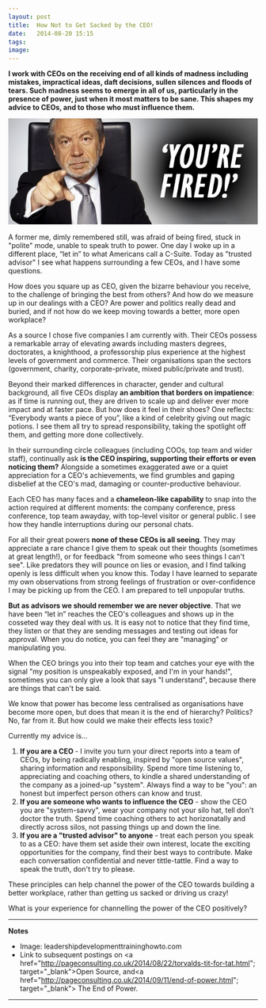 ```yaml
---
layout: post
title:  How Not to Get Sacked by the CEO!
date:   2014-08-20 15:15
tags: 
image: 
---
```


**I work with CEOs on the receiving end of all kinds of madness including mistakes, impractical ideas, daft decisions, sullen silences and floods of tears. Such madness seems to emerge in all of us, particularly in the presence of power, just when it most matters to be sane. This shapes my advice to CEOs, and to those who must influence them.**

![](/libb/images/youre-fired.jpg)

A former me, dimly remembered still, was afraid of being fired, stuck in "polite" mode, unable to speak truth to power. One day I woke up in a different place, “let in” to what Americans call a C-Suite. Today as "trusted advisor" I see what happens surrounding a few CEOs, and I have some questions. 

How does you square up as CEO, given the bizarre behaviour you receive, to the challenge of bringing the best from others? And how do we measure up in our dealings with a CEO? Are power and politics really dead and buried, and if not how do we keep moving towards a better, more open workplace? 

As a source I chose five companies I am currently with. Their CEOs possess a remarkable array of elevating awards including masters degrees, doctorates, a knighthood, a professorship plus experience at the highest levels of government and commerce. Their organisations span the sectors (government, charity, corporate-private, mixed public/private and trust). 

Beyond their marked differences in character, gender and cultural background, all five CEOs display <b>an ambition that borders on impatience</b>: as if time is running out, they are driven to scale up and deliver ever more impact and at faster pace. But how does it feel in their shoes? One reflects: “Everybody wants a piece of you”, like a kind of celebrity giving out magic potions. I see them all try to spread responsibility, taking the spotlight off them, and getting more done collectively. 

In their surrounding circle colleagues (including COOs, top team and wider staff), continually ask <b>is the CEO inspiring, supporting their efforts or even noticing them?</b> Alongside a sometimes exaggerated awe or a quiet appreciation for a CEO's achievements, we find grumbles and gaping disbelief at the CEO's mad, damaging or counter-productive behaviour.

Each CEO has many faces and a <b>chameleon-like capability</b> to snap into the action required at different moments: the company conference, press conference, top team awayday, with top-level visitor or general public. I see how they handle interruptions during our personal chats.

For all their great powers <b>none of these CEOs is all seeing</b>. They may appreciate a rare chance I give them to speak out their thoughts (sometimes at great length!), or for feedback "from someone who sees things I can't see". Like predators they will pounce on lies or evasion, and I find talking openly is less difficult when you know this. Today I have learned to separate my own observations from strong feelings of frustration or over-confidence I may be picking up from the CEO. I am prepared to tell unpopular truths. 

<b>But as advisors we should remember we are never objective</b>. That we have been “let in” reaches the CEO's colleagues and shows up in the cosseted way they deal with us. It is easy not to notice that they find time, they listen or that they are sending messages and testing out ideas for approval. When you do notice, you can feel they are "managing" or manipulating you. 

When the CEO brings you into their top team and catches your eye with the signal "my position is unspeakably exposed, and I'm in your hands!", sometimes you can only give a look that says "I understand", because there are things that can't be said.

We know that power has become less centralised as organisations have become more open, but does that mean it is the end of hierarchy? Politics? No, far from it. But how could we make their effects less toxic? 

Currently my advice is... 

1. <b>If you are a CEO </b> - I invite you turn your direct reports into a team of CEOs, by being radically enabling, inspired by "open source values", sharing information and responsibility. Spend more time listening to, appreciating and coaching others, to kindle a shared understanding of the company as a joined-up "system". Always find a way to be "you": an honest but imperfect person others can know and trust.
2. <b>If you are someone who wants to influence the CEO</b> - show the CEO you are "system-savvy", wear your company not your silo hat, tell don't doctor the truth. Spend time coaching others to act horizonatally and directly across silos, not passing things up and down the line. 
3. <b>If you are a "trusted advisor" to anyone</b> - treat each person you speak to as a CEO: have them set aside their own interest, locate the exciting opportunities for the company, find their best ways to contribute. Make each conversation confidential and never tittle-tattle. Find a way to speak the truth, don't try to please. 

These principles can help channel the power of the CEO towards building a better workplace, rather than getting us sacked or driving us crazy!

What is your experience for channelling the power of the CEO positively?

__________________
<b>Notes</b>  

* Image: leadershipdevelopmenttraininghowto.com
* Link to subsequent postings on <a href="http://pageconsulting.co.uk/2014/08/22/torvalds-tit-for-tat.html"; target="_blank">Open Source</a>, and<a href="http://pageconsulting.co.uk/2014/09/11/end-of-power.html"; target="_blank"> The End of Power</a>. 

 

__________________

